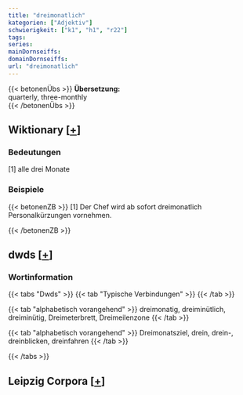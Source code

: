 ```yaml
---
title: "dreimonatlich"
kategorien: ["Adjektiv"]
schwierigkeit: ["k1", "h1", "r22"]
tags:
series:
mainDornseiffs:
domainDornseiffs:
url: "dreimonatlich"
---
```


{{< betonenÜbs >}}
**Übersetzung:**  
quarterly, three-monthly  
{{< /betonenÜbs >}}

## Wiktionary [[+](https://de.wiktionary.org/wiki/dreimonatlich)]

### Bedeutungen
[1] alle drei Monate  

### Beispiele
{{< betonenZB >}}
[1] Der Chef wird ab sofort dreimonatlich Personalkürzungen vornehmen.  

{{< /betonenZB >}}


## dwds [[+](https://www.dwds.de/wb/dreimonatlich)]

### Wortinformation
{{< tabs "Dwds" >}}
{{< tab "Typische Verbindungen" >}}
{{< /tab >}}

{{< tab "alphabetisch vorangehend" >}}
dreimonatig, dreiminütlich, dreiminütig, Dreimeterbrett, Dreimeilenzone
{{< /tab >}}

{{< tab "alphabetisch vorangehend" >}}
Dreimonatsziel, drein, drein-, dreinblicken, dreinfahren
{{< /tab >}}

{{< /tabs >}}

## Leipzig Corpora [[+](https://corpora.uni-leipzig.de/en/res?word=dreimonatlich&corpusId=deu_newscrawl-public_2018)]

